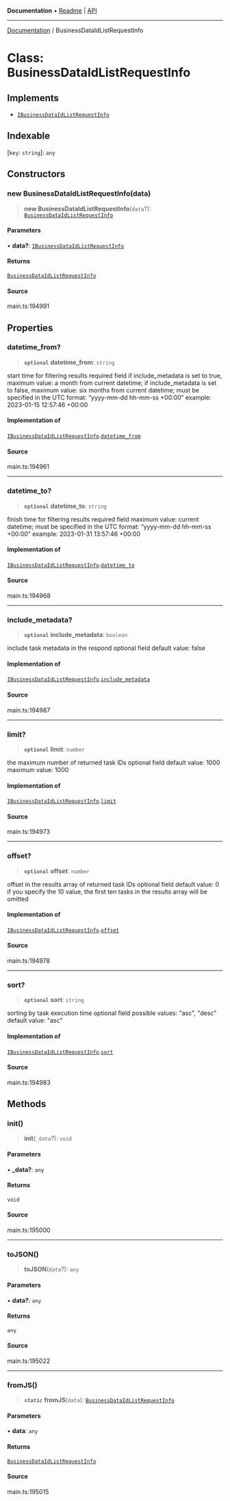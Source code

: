 **Documentation** • [Readme](../README.md) \| [API](../globals.md)

***

[Documentation](../README.md) / BusinessDataIdListRequestInfo

# Class: BusinessDataIdListRequestInfo

## Implements

- [`IBusinessDataIdListRequestInfo`](../interfaces/IBusinessDataIdListRequestInfo.md)

## Indexable

 \[`key`: `string`\]: `any`

## Constructors

### new BusinessDataIdListRequestInfo(data)

> **new BusinessDataIdListRequestInfo**(`data`?): [`BusinessDataIdListRequestInfo`](BusinessDataIdListRequestInfo.md)

#### Parameters

• **data?**: [`IBusinessDataIdListRequestInfo`](../interfaces/IBusinessDataIdListRequestInfo.md)

#### Returns

[`BusinessDataIdListRequestInfo`](BusinessDataIdListRequestInfo.md)

#### Source

main.ts:194991

## Properties

### datetime\_from?

> **`optional`** **datetime\_from**: `string`

start time for filtering results
required field
if include_metadata is set to true, maximum value: a month from current datetime;
if include_metadata is set to false, maximum value: six months from current datetime;
must be specified in the UTC format: “yyyy-mm-dd hh-mm-ss +00:00”
example:
2023-01-15 12:57:46 +00:00

#### Implementation of

[`IBusinessDataIdListRequestInfo`](../interfaces/IBusinessDataIdListRequestInfo.md).[`datetime_from`](../interfaces/IBusinessDataIdListRequestInfo.md#datetime_from)

#### Source

main.ts:194961

***

### datetime\_to?

> **`optional`** **datetime\_to**: `string`

finish time for filtering results
required field
maximum value: current datetime;
must be specified in the UTC format: “yyyy-mm-dd hh-mm-ss +00:00”
example:
2023-01-31 13:57:46 +00:00

#### Implementation of

[`IBusinessDataIdListRequestInfo`](../interfaces/IBusinessDataIdListRequestInfo.md).[`datetime_to`](../interfaces/IBusinessDataIdListRequestInfo.md#datetime_to)

#### Source

main.ts:194968

***

### include\_metadata?

> **`optional`** **include\_metadata**: `boolean`

include task metadata in the respond
optional field
default value: false

#### Implementation of

[`IBusinessDataIdListRequestInfo`](../interfaces/IBusinessDataIdListRequestInfo.md).[`include_metadata`](../interfaces/IBusinessDataIdListRequestInfo.md#include_metadata)

#### Source

main.ts:194987

***

### limit?

> **`optional`** **limit**: `number`

the maximum number of returned task IDs
optional field
default value: 1000
maximum value: 1000

#### Implementation of

[`IBusinessDataIdListRequestInfo`](../interfaces/IBusinessDataIdListRequestInfo.md).[`limit`](../interfaces/IBusinessDataIdListRequestInfo.md#limit)

#### Source

main.ts:194973

***

### offset?

> **`optional`** **offset**: `number`

offset in the results array of returned task IDs
optional field
default value: 0
if you specify the 10 value, the first ten tasks in the results array will be omitted

#### Implementation of

[`IBusinessDataIdListRequestInfo`](../interfaces/IBusinessDataIdListRequestInfo.md).[`offset`](../interfaces/IBusinessDataIdListRequestInfo.md#offset)

#### Source

main.ts:194978

***

### sort?

> **`optional`** **sort**: `string`

sorting by task execution time
optional field
possible values: "asc", "desc"
default value: "asc"

#### Implementation of

[`IBusinessDataIdListRequestInfo`](../interfaces/IBusinessDataIdListRequestInfo.md).[`sort`](../interfaces/IBusinessDataIdListRequestInfo.md#sort)

#### Source

main.ts:194983

## Methods

### init()

> **init**(`_data`?): `void`

#### Parameters

• **\_data?**: `any`

#### Returns

`void`

#### Source

main.ts:195000

***

### toJSON()

> **toJSON**(`data`?): `any`

#### Parameters

• **data?**: `any`

#### Returns

`any`

#### Source

main.ts:195022

***

### fromJS()

> **`static`** **fromJS**(`data`): [`BusinessDataIdListRequestInfo`](BusinessDataIdListRequestInfo.md)

#### Parameters

• **data**: `any`

#### Returns

[`BusinessDataIdListRequestInfo`](BusinessDataIdListRequestInfo.md)

#### Source

main.ts:195015
